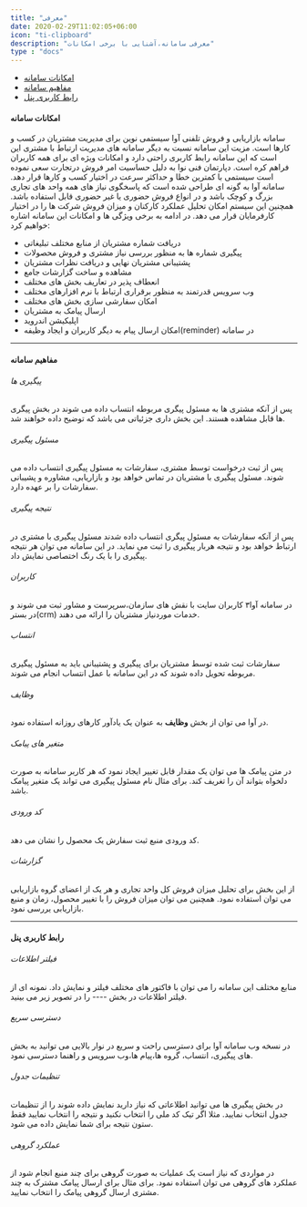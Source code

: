 ```yaml
---
title: "معرفی"
date: 2020-02-29T11:02:05+06:00
icon: "ti-clipboard"
description: "معرفی سامانه،آشنایی با برخی امکانات"
type : "docs"
---
```

* [امکانات سامانه](#امکانات-سامانه)
* [مفاهیم سامانه](#مفاهیم-سامانه)
* [رابط کاربری پنل](#رابط-کاربری-پنل)



#### امکانات سامانه 
سامانه بازاریابی و فروش تلفنی آوا سیستمی نوین برای مدیریت مشتریان در کسب و کارها است. مزیت این سامانه نسبت به دیگر سامانه های مدیریت ارتباط با مشتری این است که این سامانه رابط کاربری راحتی دارد و امکانات ویژه ای برای همه کاربران فراهم کره است. دپارتمان فنی نوا به دلیل حساسیت امر فروش درتجارت سعی نموده است سیستمی با کمترین خطا و حداکثر سرعت در اختیار کسب و کارها قرار دهد. سامانه آوا به گونه ای طراحی شده است که پاسخگوی نیاز های همه واحد های تجاری بزرگ و کوچک باشد و در انواع فروش حضوری یا غیر حضوری قابل استفاده باشد. همچنین این سیستم امکان تحلیل عملکرد کارکنان و میزان فروش شرکت ها را در اختیار کارفرمایان قرار می دهد.
در ادامه به برخی ویژگی ها و امکانات این سامانه اشاره خواهیم کرد:

* دریافت شماره مشتریان از منابع مختلف تبلیغاتی
* پیگیری شماره ها به منظور بررسی نیاز مشتری و فروش محصولات
* پشتیبانی مشتریان نهایی و دریافت نظرات مشتریان
* مشاهده و ساخت گزارشات جامع
* انعطاف پذیر در تعاریف بخش های مختلف
* وب سرویس قدرتمند به منظور برقراری ارتباط با نرم افزارهای مختلف
* امکان سفارشی سازی بخش های مختلف
* ارسال پیامک به مشتریان
* اپلیکیشن اندروید
* امکان ارسال پیام به دیگر کاربران و ایجاد وظیفه(reminder) در سامانه
*****
#### مفاهیم سامانه 


###### پیگیری ها
پس از آنکه مشتری ها به مسئول پیگری مربوطه انتساب داده می شوند در بخش پیگری ها قابل مشاهده هستند. این بخش داری جزئیاتی می باشد که توضیح داده خواهند شد.

###### مسئول پیگیری 
 پس از ثبت درخواست توسط مشتری، سفارشات به مسئول پیگیری انتساب داده می شوند. مسئول پیگیری با مشتریان در تماس خواهد بود و بازاریابی، مشاوره و پشیبانی سفارشات را بر عهده دارد.

###### نتیجه پیگیری 
پس از آنکه سفارشات به مسئول پیگری انتساب داده شدند مسئول پیگیری با مشتری در ارتباط خواهد بود و نتیجه هربار پیگیری را ثبت می نماید. در این سامانه می توان هر نتیجه پیگیری را با یک رنگ اختصاصی نمایش داد.

###### کاربران 
در سامانه آوا۳ کاربران سایت با نقش های سازمان،سرپرست و مشاور ثبت می شوند و در بستر(crm) خدمات موردنیاز مشتریان را  ارائه می دهند.

###### انتساب 
سفارشات ثبت شده توسط مشتریان برای پیگیری و پشتیبانی باید به مسئول پیگیری مربوطه تحویل داده شوند که در این سامانه با عمل انتساب انجام می شوند.

###### وظایف 
در آوا می توان از بخش **وظایف** به عنوان یک یادآور کارهای روزانه استفاده نمود.

###### متغیر های پیامک 
در متن پیامک ها می توان یک مقدار قابل تغییر ایجاد نمود که هر کاربر سامانه به صورت دلخواه بتواند آن را تغریف کند. برای مثال نام مسئول پیگیری می تواند یک متغیر پیامک باشد.

###### کد ورودی 
کد ورودی منبع ثبت سفارش یک محصول را نشان می دهد. 

###### گزارشات 
از این بخش برای تحلیل میزان فروش کل واحد تجاری و هر یک از اعضای گروه بازاریابی می توان استفاده نمود. همچنین می توان میزان فروش را با تغییر محصول، زمان و منبع بازاریابی یررسی نمود.

*******

#### رابط کاربری پنل 

###### فیلتر اطلاعات 
منابع مختلف این سامانه را می توان با فاکتور های مختلف فیلتر و نمایش داد. نمونه ای از فیلتر اطلاعات در بخش ---- را در تصویر زیر می بینید.
![]()

###### دسترسی سریع  
در نسخه وب سامانه آوا برای دسترسی راحت و سریع در نوار بالایی می توانید به بخش های پیگیری، انتساب، گروه ها،پیام ها،وب سرویس و راهنما دسترسی نمود.
![]()

###### تنظیمات جدول 
در بخش پیگیری ها می توانید اطلاعاتی که نیاز دارید نمایش داده شوند را از تنظیمات جدول انتخاب نمایید. مثلا اگر تیک کد ملی را انتخاب نکنید و نتیجه را انتخاب نمایید فقط ستون نتیجه برای شما نمایش داده می شود.
![]()

###### عملکرد گروهی 
در مواردی که نیاز است یک عملیات به صورت گروهی برای چند منبع انجام شود از عملکرد های گروهی می توان استفاده نمود. برای مثال برای ارسال پیامک مشترک به چند مشتری ارسال گروهی پیامک را انتخاب نمایید.
![]()




